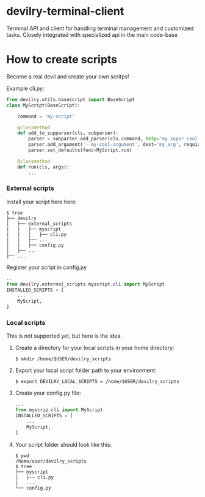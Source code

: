 # devilry-terminal-client
Terminal API and client for handling terminal management and customized tasks. Closely integrated with specialized api in the main code-base

How to create scripts
====================
Become a real devil and create your own scritps!

Example cli.py:
```python
from devilry.utils.basescript import BaseScript
class MyScript(BaseScript):

    command = 'my-script'

    @classmethod
    def add_to_supparser(cls, subparser):
        parser = subparser.add_parser(cls.command, help='my super cool script')
        parser.add_argument('--my-cool-argument', dest='my_arg', require=True)
        parser.set_defaults(func=MyScript.run)

    @classmethod
    def run(cls, args):
        ...

```

### External scripts
Install your script here here:
```{r, engine='bash', count_lines}
$ tree
├── devilry
│   ├── external_scripts
|   |   ├── myscript
|   |   |   ├── cli.py
|   |   ├── ...
│   |   ├── config.py
|   ├── ...
├── ...
```
Register your script in config.py
```python
..
from devilry.external_scripts.myscript.cli import MyScript
INSTALLED_SCRIPTS = [
    ...
    MyScript,
]
```

### Local scripts
This is not supported yet, but here is the idea.

1. Create a directory for your local scripts in your home directory:
    ```{r, engine='bash', count_lines}
    $ mkdir /home/$USER/devilry_scripts
    ```

2. Export your local script folder path to your environment:
    ```{r, engine='bash', count_lines}
    $ export DEVILRY_LOCAL_SCRIPTS = /home/$USER/devilry_scripts
    ```

3. Create your config.py file:
    ```python
    ...
    from myscrip.cli import MyScript
    INSTALLED_SCRIPTS = [
        ...
        MyScript,
    ]
    ```

4. Your script folder should look like this:
    ```{r, engine='bash', count_lines}
    $ pwd
    /home/user/devilry_scripts
    $ tree
    ├── myscript
    |   ├── cli.py
    |   ...
    └── config.py
    ```
